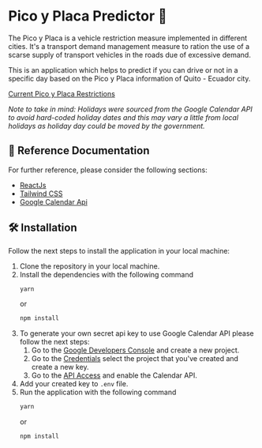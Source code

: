 # Pico y Placa Predictor 🚦

The Pico y Placa is a vehicle restriction measure implemented in different cities. It's a transport demand
management measure to ration the use of a scarse supply of transport vehicles in the roads due of excessive demand.

This is an application which helps to predict if you can drive or not in a specific day based on the Pico y Placa
information of Quito - Ecuador city.

[Current Pico y Placa Restrictions](https://www.primicias.ec/noticias/sociedad/pico-placa-quito-trafico-movilidad/)

_Note to take in mind: Holidays were sourced from the Google Calendar API to avoid hard-coded holiday dates and this 
may vary a little from local holidays as holiday day could be moved by the government._ 

## 📄 Reference Documentation

For further reference, please consider the following sections:

* [ReactJs](https://reactjs.org)
* [Tailwind CSS](https://tailwindcss.com/docs)
* [Google Calendar Api](https://developers.google.com/calendar/api/v3/reference)

## 🛠 Installation

Follow the next steps to install the application in your local machine:

1. Clone the repository in your local machine.
2. Install the dependencies with the following command
   ```sh
   yarn
	 ```
	 or
	 ```sh
	 npm install
	 ```
3. To generate your own secret api key to use Google Calendar API please follow the next steps:
	1. Go to the [Google Developers Console](https://console.developers.google.com/apis/credentials) and create a new
		 project.
	2. Go to the [Credentials](https://console.developers.google.com/apis/credentials) select the project that you've
		 created and
		 create a new
		 key.
	3. Go to the [API Access](https://console.developers.google.com/apis/api/calendar) and enable the Calendar API.
4. Add your created key to `.env` file.
5. Run the application with the following command
	 ```sh
   yarn
	 ```
	 or
   ```sh
   npm install
   ```